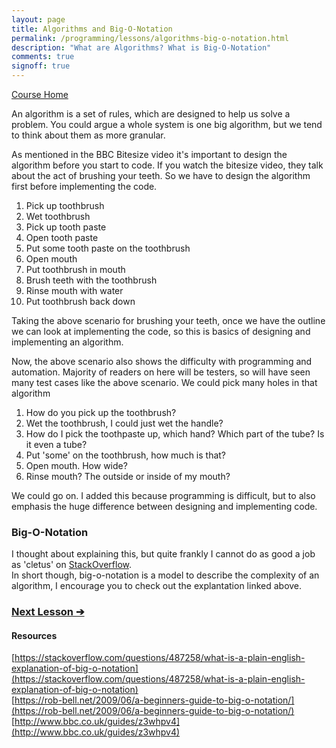 ```yaml
---
layout: page
title: Algorithms and Big-O-Notation
permalink: /programming/lessons/algorithms-big-o-notation.html
description: "What are Algorithms? What is Big-O-Notation"
comments: true
signoff: true
---
```

[Course Home](../course)

An algorithm is a set of rules, which are designed to help us solve a problem. You could argue a whole system is one big algorithm, but we tend to think about them as more granular.

As mentioned in the BBC Bitesize video it's important to design the algorithm before you start to code. If you watch the bitesize video, they talk about the act of brushing your teeth. So we have to design the algorithm first before implementing the code.

1. Pick up toothbrush
2. Wet toothbrush
3. Pick up tooth paste
4. Open tooth paste
5. Put some tooth paste on the toothbrush
6. Open mouth
7. Put toothbrush in mouth
8. Brush teeth with the toothbrush
9. Rinse mouth with water
10. Put toothbrush back down

Taking the above scenario for brushing your teeth, once we have the outline we can look at implementing the code, so this is basics of designing and implementing an algorithm.

Now, the above scenario also shows the difficulty with programming and automation. Majority of readers on here will be testers, so will have seen many test cases like the above scenario. We could pick many holes in that algorithm
1. How do you pick up the toothbrush?
2. Wet the toothbrush, I could just wet the handle?
3. How do I pick the toothpaste up, which hand? Which part of the tube? Is it even a tube?
4. Put 'some' on the toothbrush, how much is that?
5. Open mouth. How wide?
6. Rinse mouth? The outside or inside of my mouth?

We could go on. I added this because programming is difficult, but to also emphasis the huge difference between designing and implementing code.

### Big-O-Notation
I thought about explaining this, but quite frankly I cannot do as good a job as 'cletus' on [StackOverflow](https://stackoverflow.com/questions/487258/what-is-a-plain-english-explanation-of-big-o-notation).  
In short though, big-o-notation is a model to describe the complexity of an algorithm, I encourage you to check out the explantation linked above.




### [Next Lesson &#10132;](../lessons/abstraction)

#### Resources
[https://stackoverflow.com/questions/487258/what-is-a-plain-english-explanation-of-big-o-notation](https://stackoverflow.com/questions/487258/what-is-a-plain-english-explanation-of-big-o-notation)  
[https://rob-bell.net/2009/06/a-beginners-guide-to-big-o-notation/](https://rob-bell.net/2009/06/a-beginners-guide-to-big-o-notation/)  
[http://www.bbc.co.uk/guides/z3whpv4](http://www.bbc.co.uk/guides/z3whpv4)